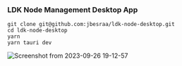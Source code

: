 ### LDK Node Management Desktop App

```
git clone git@github.com:jbesraa/ldk-node-desktop.git
cd ldk-node-desktop
yarn
yarn tauri dev
```
![Screenshot from 2023-09-26 19-12-57](https://github.com/jbesraa/ldk-node-desktop/assets/21229375/d50f7acd-2b7c-4808-9267-f2766d94b410)
